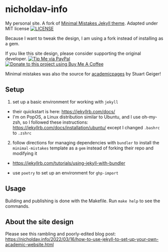 # nicholdav-info

My personal site.
A fork of [Minimal Mistakes Jekyll theme](https://mmistakes.github.io/minimal-mistakes/).
Adapted under MIT license
[![LICENSE](https://img.shields.io/badge/license-MIT-lightgrey.svg)](https://raw.githubusercontent.com/mmistakes/minimal-mistakes/master/LICENSE)

Because I want to tweak the design, I am using a fork instead of installing as a gem.

If you like this site design, please consider supporting the original developer.
[![Tip Me via PayPal](https://img.shields.io/badge/PayPal-tip%20me-green.svg?logo=paypal)](https://www.paypal.me/mmistakes)
[![Donate to this project using Buy Me A Coffee](https://img.shields.io/badge/buy%20me%20a%20coffee-donate-yellow.svg)](https://www.buymeacoffee.com/mmistakes)

Minimal mistakes was also the source for [academicpages](https://github.com/academicpages/academicpages.github.io) by Stuart Geiger!

## Setup

1. set up a basic environment for working with `jekyll`
  - their quickstart is here: https://jekyllrb.com/docs/
  - I'm on PopOS, a Linux distribution similar to Ubuntu, and I use oh-my-zsh,
    so I followed these instructions: https://jekyllrb.com/docs/installation/ubuntu/
    except I changed `.bashrc` to `.zshrc`
2. follow directions for managing dependencies with `bundler`
  to install the `minimal-mistakes` template as a `gem`
  instead of forking their repo and modifying it
  + https://jekyllrb.com/tutorials/using-jekyll-with-bundler
* use `poetry` to set up an environment for `ghp-import`

## Usage

Building and publishing is done with the Makefile.
Run `make help` to see the commands.

## About the site design

Please see this rambling and poorly-edited blog post:
https://nicholdav.info/2022/03/16/how-to-use-jekyll-to-set-up-your-own-academic-website.html
